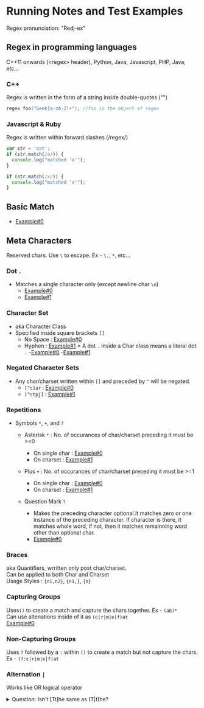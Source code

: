# Running Notes and Test Examples

Regex pronunciation: "Redj-ex"

## Regex in programming languages

C++11 onwards (\<regex\> header), Python, Java, Javascript, PHP, Java, etc...

### C++ 

Regex is written in the form of a string inside double-quotes ("")

```cpp
regex foo("Geek[a-zA-Z]+"); //foo is the object of regex 
```
### Javascript & Ruby

Regex is written within forward slashes (/regex/)

```js
var str = 'cat';
if (str.match(/a/)) {
  console.log("matched 'a'");
}

if (str.match(/x/)) {
  console.log("matched 'x'");
}
```

## Basic Match
- [Example#0](https://www.regexpal.com/?fam=116958)

## Meta Characters
Reserved chars. Use `\` to escape. Ex - `\.`, `*`, etc...

### Dot `.`
- Matches a single character only (except newline char `\n`)
  - [Example#0](https://www.regexpal.com/?fam=116959)
  - [Example#1](https://www.regexpal.com/?fam=116960)
  
### Character Set
- aka Character Class
- Specified inside square brackets `[]`
  - No Space : [Example#0](https://www.regexpal.com/?fam=116961)
  - Hyphen : [Example#1](https://www.regexpal.com/?fam=116971)
= A dot `.` inside a Char class means a literal dot `.`
  -[Example#0](https://www.regexpal.com/?fam=116963)
  -[Example#1](https://www.regexpal.com/?fam=116964)
  
### Negated Character Sets
- Any char/charset written within `[]` and preceded by `^` will be negated.
  - `[^c]ar` : [Example#0](https://www.regexpal.com/?fam=116965)
  - `[^ctpj]` : [Example#1](https://www.regexpal.com/?fam=116966)
  
### Repetitions
- Symbols `*`, `+`, and `?`
  - Asterisk `*` : No. of occurances of char/charset preceding it must be >=0 
    - On single char : [Example#0](https://www.regexpal.com/?fam=116967)
    - On charset : [Example#1](https://www.regexpal.com/?fam=116968)
    
  - Plus `+` : No. of occurances of char/charset preceding it must be >=1
    - On single char : [Example#0](https://www.regexpal.com/?fam=116969)
    - On charset : [Example#1](https://www.regexpal.com/?fam=116970)
    
  - Question Mark `?`
    - Makes the preceding character optional.It matches zero or one instance of the preceding character. If character is there, it matches whole word, if not, then it matches remainning word other than optional char. 
    - [Example#0](https://www.regexpal.com/?fam=116974)

### Braces
aka Quantifiers, wrritten only post char/charset.<br>
Can be applied to both Char and Charset<br>
Usage Styles : `{n1,n2}`, `{n1,}`, `{n}`

### Capturing Groups
Uses`()` to create a match and capture the chars together. Ex - `(ab)*`<br>
Can use altenations inside of it as `(c|r|m|e|f)at`<br>
[Example#0](https://www.regexpal.com/?fam=116976)

### Non-Capturing Groups
Uses `?` followed by a `:` within `()` to create a match but not capture the chars. Ex - `(?:c|r|m|e|f)at`

### Alternation `|`
Works like OR logical operator
<details>
  <summary>Question: Isn't [Tt]he same as (T|t)he?</summary>
  
  Ans: In the above case it's the same. But, alternations work at expression level and charset at char level only.
  We can alter between expressions using `|` as `abhi(shek|manyu)` but not as `abhi[shekmanyu]`.
  
</details> 
